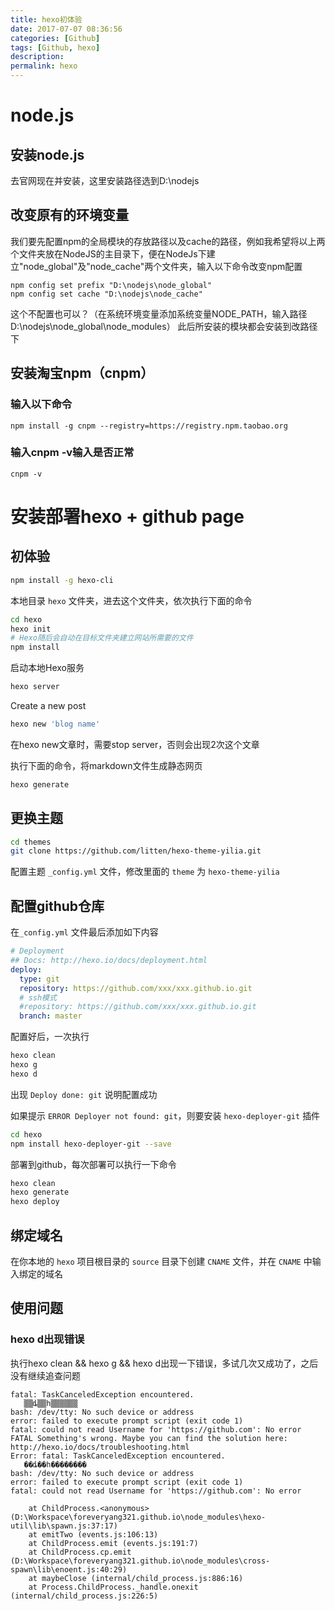 ```yaml
---
title: hexo初体验
date: 2017-07-07 08:36:56
categories: [Github]
tags: [Github, hexo]
description:
permalink: hexo
---
```

# node.js

## 安装node.js
去官网现在并安装，这里安装路径选到D:\nodejs

## 改变原有的环境变量
我们要先配置npm的全局模块的存放路径以及cache的路径，例如我希望将以上两个文件夹放在NodeJS的主目录下，便在NodeJs下建立"node_global"及"node_cache"两个文件夹，输入以下命令改变npm配置
```shel
npm config set prefix "D:\nodejs\node_global"
npm config set cache "D:\nodejs\node_cache"
```
这个不配置也可以？（在系统环境变量添加系统变量NODE_PATH，输入路径D:\nodejs\node_global\node_modules）
此后所安装的模块都会安装到改路径下

## 安装淘宝npm（cnpm）
### 输入以下命令
```shel
npm install -g cnpm --registry=https://registry.npm.taobao.org
```
### 输入cnpm -v输入是否正常
```shel
cnpm -v
```
<!-- more -->

# 安装部署hexo + github page

## 初体验
```sh
npm install -g hexo-cli
```

本地目录 `hexo` 文件夹，进去这个文件夹，依次执行下面的命令
```sh
cd hexo
hexo init
# Hexo随后会自动在目标文件夹建立网站所需要的文件
npm install
```
<!-- more -->
启动本地Hexo服务
```sh
hexo server
```

Create a new post
```sh
hexo new 'blog name'
```
在hexo new文章时，需要stop server，否则会出现2次这个文章

执行下面的命令，将markdown文件生成静态网页
```sh
hexo generate
```

## 更换主题
```sh
cd themes
git clone https://github.com/litten/hexo-theme-yilia.git
```
配置主题 `_config.yml` 文件，修改里面的 `theme` 为 `hexo-theme-yilia`


## 配置github仓库
在`_config.yml` 文件最后添加如下内容
```yml
# Deployment
## Docs: http://hexo.io/docs/deployment.html
deploy:
  type: git
  repository: https://github.com/xxx/xxx.github.io.git
  # ssh模式
  #repository: https://github.com/xxx/xxx.github.io.git
  branch: master
```
配置好后，一次执行
```sh
hexo clean
hexo g
hexo d
```
出现 `Deploy done: git` 说明配置成功

如果提示 `ERROR Deployer not found: git`，则要安装 `hexo-deployer-git` 插件
```sh
cd hexo
npm install hexo-deployer-git --save
```

部署到github，每次部署可以执行一下命令
```sh
hexo clean
hexo generate
hexo deploy
```

## 绑定域名
在你本地的 `hexo` 项目根目录的 `source` 目录下创建 `CNAME` 文件，并在 `CNAME` 中输入绑定的域名

## 使用问题
### hexo d出现错误
执行hexo clean && hexo g && hexo d出现一下错误，多试几次又成功了，之后没有继续追查问题
```
fatal: TaskCanceledException encountered.
   ▒▒ȡ▒▒һ▒▒▒▒▒▒
bash: /dev/tty: No such device or address
error: failed to execute prompt script (exit code 1)
fatal: could not read Username for 'https://github.com': No error
FATAL Something's wrong. Maybe you can find the solution here: http://hexo.io/docs/troubleshooting.html
Error: fatal: TaskCanceledException encountered.
   ��ȡ��һ��������
bash: /dev/tty: No such device or address
error: failed to execute prompt script (exit code 1)
fatal: could not read Username for 'https://github.com': No error

    at ChildProcess.<anonymous> (D:\Workspace\foreveryang321.github.io\node_modules\hexo-util\lib\spawn.js:37:17)
    at emitTwo (events.js:106:13)
    at ChildProcess.emit (events.js:191:7)
    at ChildProcess.cp.emit (D:\Workspace\foreveryang321.github.io\node_modules\cross-spawn\lib\enoent.js:40:29)
    at maybeClose (internal/child_process.js:886:16)
    at Process.ChildProcess._handle.onexit (internal/child_process.js:226:5)
```
